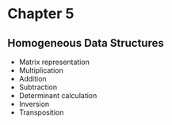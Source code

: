 # Chapter 5

## Homogeneous Data Structures

* Matrix representation
* Multiplication
* Addition
* Subtraction
* Determinant calculation
* Inversion
* Transposition

